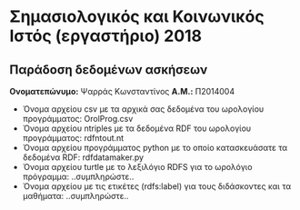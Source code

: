 # Σημασιολογικός και Κοινωνικός Ιστός (εργαστήριο) 2018
## Παράδοση δεδομένων ασκήσεων

**Ονοματεπώνυμο:** Ψαρράς Κωνσταντίνος
**Α.Μ.:** Π2014004

* Όνομα αρχείου csv με τα αρχικά σας δεδομένα του ωρολογίου προγράμματος: OrolProg.csv
* Όνομα αρχείου ntriples με τα δεδομένα RDF του ωρολογίου προγράμματος: rdfntout.nt
* Όνομα αρχείου προγράμματος python με το οποίο κατασκευάσατε τα δεδομένα RDF: rdfdatamaker.py
* Όνομα αρχείου turtle με το λεξιλόγιο RDFS για το ωρολόγιο πρόγραμμα: ..συμπληρώστε..
* Όνομα αρχείου με τις ετικέτες (rdfs:label) για τους διδάσκοντες και τα μαθήματα: ..συμπληρώστε..
